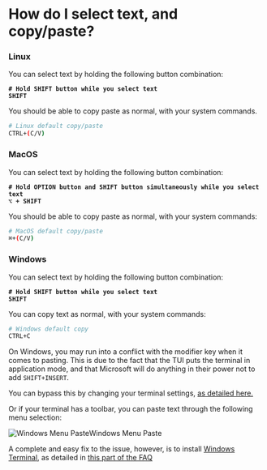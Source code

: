 # How do I select text, and copy/paste?

### Linux

You can select text by holding the following button combination:

<pre class="language-bash"><code class="lang-bash"><strong># Hold SHIFT button while you select text
</strong><strong>SHIFT
</strong></code></pre>

You should be able to copy paste as normal, with your system commands.&#x20;

```bash
# Linux default copy/paste
CTRL+(C/V)
```



### MacOS

You can select text by holding the following button combination:

<pre class="language-bash"><code class="lang-bash"><strong># Hold OPTION button and SHIFT button simultaneously while you select text
</strong><strong>⌥ + SHIFT
</strong></code></pre>

You should be able to copy paste as normal, with your system commands:

```bash
# MacOS default copy/paste 
⌘+(C/V)
```



### Windows

You can select text by holding the following button combination:

<pre class="language-bash"><code class="lang-bash"><strong># Hold SHIFT button while you select text
</strong><strong>SHIFT
</strong></code></pre>

You can copy text as normal, with your system commands:

```bash
# Windows default copy
CTRL+C
```

On Windows, you may run into a conflict with the modifier key when it comes to pasting. This is due to the fact that the TUI puts the terminal in application mode, and that Microsoft will do anything in their power not to add `SHIFT+INSERT`.

You can bypass this by changing your terminal settings, [as detailed here. ](https://superuser.com/questions/16313/keyboard-shortcut-to-paste-in-windows-command-prompt)

Or if your terminal has a toolbar, you can paste text through the following menu selection:

![Windows Menu Paste](/assets/images/products/AIMarketplace/TUI/TUIWindowsPaste.png)Windows Menu Paste

A complete and easy fix to the issue, however, is to install [Windows Terminal](https://apps.microsoft.com/detail/9n0dx20hk701?ocid=webpdpshare), as detailed in [this part of the FAQ](/docs/products/DecentralizedAIPlatform/TUI/FAQ/the-tui-looks-really-bad-on-my-screen-what-do-i-do/)
